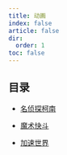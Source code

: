 ```yaml
---
title: 动画
index: false
article: false
dir:
  order: 1
toc: false
---
```


## 目录

- [名侦探柯南](detective-conan.md)

- [魔术快斗](magic-kaito.md)

- [加速世界](accel-world.md)
